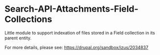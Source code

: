Search-API-Attachments-Field-Collections
========================================

Little module to support indexation of files stored in a Field collection in its parent entity.

For more details, please see: https://drupal.org/sandbox/izus/2034837
